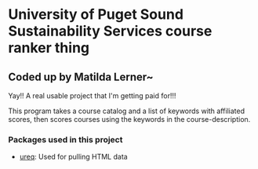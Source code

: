 # University of Puget Sound Sustainability Services course ranker thing
## Coded up by Matilda Lerner~

Yay!! A real usable project that I'm getting paid for!!!

This program takes a course catalog and a list of keywords with affiliated scores, 
then scores courses using the keywords in the course-description.

### Packages used in this project
- [ureq](https://crates.io/crates/ureq): Used for pulling HTML data
